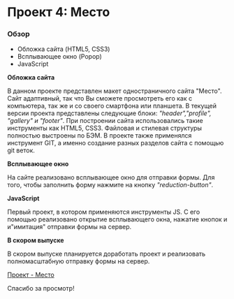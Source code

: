 # Проект 4: Место

### Обзор
* Обложка сайта (HTML5, CSS3)
* Всплывающее окно (Popop)
* JavaScript

**Обложка сайта**

В данном проекте представлен макет одностраничного сайта "Место". Сайт адаптивный, так что Вы сможете просмотреть его как с компьютера, так же и со своего смартфона или планшета. В текущей версии проекта представлены следующие блоки: _"header","profile", "gallery" и "footer"_. При построении сайта использовались такие инструменты как HTML5, CSS3. Файловая и стилевая структуры полностью выстроены по БЭМ. В проекте также применялся инструмент GIT, а именно создание разных разделов сайта с помощью git веток. 

**Всплывающее окно**

На сайте реализовано всплывающее окно для отправки формы. Для того, чтобы заполнить форму нажмите на кнопку _"reduction-button"_.

**JavaScript**

Первый проект, в котором применяются инструменты JS. С его помощью реализовано открытие всплывающего окна, нажатие кнопок и и"имитация" отправки формы на сервер.

**В скором выпуске**

В скором выпуске планируется доработать проект и реализовать полномасштабную отправку формы на сервер.

[Проект - Место](https://)

Спасибо за просмотр!